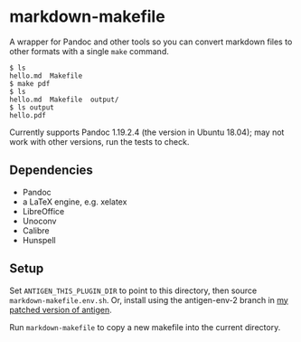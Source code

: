 markdown-makefile
=================

A wrapper for Pandoc and other tools so you can convert markdown files to other formats with a single `make` command.

    $ ls
    hello.md  Makefile
    $ make pdf
    $ ls
    hello.md  Makefile  output/
    $ ls output
    hello.pdf

Currently supports Pandoc 1.19.2.4 (the version in Ubuntu 18.04); may not work with other versions, run the tests to check.

Dependencies
------------

- Pandoc
- a LaTeX engine, e.g. xelatex
- LibreOffice
- Unoconv
- Calibre
- Hunspell


Setup
-----

Set `ANTIGEN_THIS_PLUGIN_DIR` to point to this directory, then source `markdown-makefile.env.sh`. Or, install using the antigen-env-2 branch in [my patched version of antigen](https://github.com/callumcameron/antigen).

Run `markdown-makefile` to copy a new makefile into the current directory.
